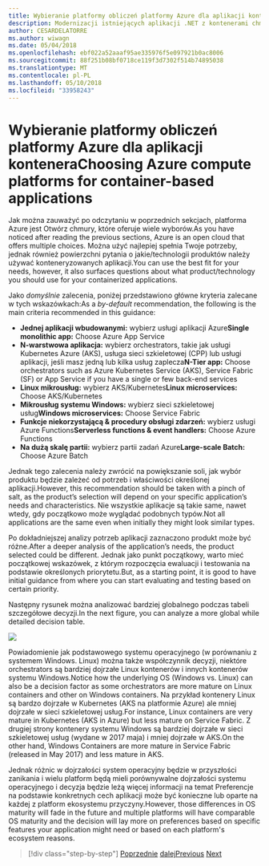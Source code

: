 ```yaml
---
title: Wybieranie platformy obliczeń platformy Azure dla aplikacji kontenera
description: Modernizacji istniejących aplikacji .NET z kontenerami chmury Azure i systemu Windows | Wybieranie platformy obliczeń platformy Azure dla aplikacji kontenera
author: CESARDELATORRE
ms.author: wiwagn
ms.date: 05/04/2018
ms.openlocfilehash: ebf022a52aaaf95ae335976f5e097921b0ac8006
ms.sourcegitcommit: 88f251b08bf0718ce119f3d7302f514b74895038
ms.translationtype: MT
ms.contentlocale: pl-PL
ms.lasthandoff: 05/10/2018
ms.locfileid: "33958243"
---
```

# <a name="choosing-azure-compute-platforms-for-container-based-applications"></a><span data-ttu-id="9c973-103">Wybieranie platformy obliczeń platformy Azure dla aplikacji kontenera</span><span class="sxs-lookup"><span data-stu-id="9c973-103">Choosing Azure compute platforms for container-based applications</span></span>

<span data-ttu-id="9c973-104">Jak można zauważyć po odczytaniu w poprzednich sekcjach, platforma Azure jest Otwórz chmury, które oferuje wiele wyborów.</span><span class="sxs-lookup"><span data-stu-id="9c973-104">As you have noticed after reading the previous sections, Azure is an open cloud that offers multiple choices.</span></span> <span data-ttu-id="9c973-105">Można użyć najlepiej spełnia Twoje potrzeby, jednak również powierzchni pytania o jakie/technologii produktów należy używać konteneryzowanych aplikacji.</span><span class="sxs-lookup"><span data-stu-id="9c973-105">You can use the best fit for your needs, however, it also surfaces questions about what product/technology you should use for your containerized applications.</span></span>

<span data-ttu-id="9c973-106">Jako *domyślnie* zalecenia, poniżej przedstawiono główne kryteria zalecane w tych wskazówkach:</span><span class="sxs-lookup"><span data-stu-id="9c973-106">As a *by-default* recommendation, the following is the main criteria recommended in this guidance:</span></span>

  - <span data-ttu-id="9c973-107">**Jednej aplikacji wbudowanymi:** wybierz usługi aplikacji Azure</span><span class="sxs-lookup"><span data-stu-id="9c973-107">**Single monolithic app:** Choose Azure App Service</span></span>
  - <span data-ttu-id="9c973-108">**N-warstwowa aplikacja:** wybierz orchestrators, takie jak usługi Kubernetes Azure (AKS), usługa sieci szkieletowej (CPP) lub usługi aplikacji, jeśli masz jedną lub kilka usług zaplecza</span><span class="sxs-lookup"><span data-stu-id="9c973-108">**N-Tier app:** Choose orchestrators such as Azure Kubernetes Service (AKS), Service Fabric (SF) or App Service if you have a single or few back-end services</span></span>
  - <span data-ttu-id="9c973-109">**Linux mikrousług:** wybierz AKS/Kubernetes</span><span class="sxs-lookup"><span data-stu-id="9c973-109">**Linux microservices:** Choose AKS/Kubernetes</span></span>
  - <span data-ttu-id="9c973-110">**Mikrousług systemu Windows:** wybierz sieci szkieletowej usług</span><span class="sxs-lookup"><span data-stu-id="9c973-110">**Windows microservices:** Choose Service Fabric</span></span>
  - <span data-ttu-id="9c973-111">**Funkcje niekorzystającą & procedury obsługi zdarzeń:** wybierz usługi Azure Functions</span><span class="sxs-lookup"><span data-stu-id="9c973-111">**Serverless functions & event handlers:** Choose Azure Functions</span></span>
  - <span data-ttu-id="9c973-112">**Na dużą skalę partii:** wybierz partii zadań Azure</span><span class="sxs-lookup"><span data-stu-id="9c973-112">**Large-scale Batch:** Choose Azure Batch</span></span>

<span data-ttu-id="9c973-113">Jednak tego zalecenia należy zwrócić na powiększanie soli, jak wybór produktu będzie zależeć od potrzeb i właściwości określonej aplikacji.</span><span class="sxs-lookup"><span data-stu-id="9c973-113">However, this recommendation should be taken with a pinch of salt, as the product’s selection will depend on your specific application’s needs and characteristics.</span></span> <span data-ttu-id="9c973-114">Nie wszystkie aplikacje są takie same, nawet wtedy, gdy początkowo może wyglądać podobnych typów.</span><span class="sxs-lookup"><span data-stu-id="9c973-114">Not all applications are the same even when initially they might look similar types.</span></span>

<span data-ttu-id="9c973-115">Po dokładniejszej analizy potrzeb aplikacji zaznaczono produkt może być różne.</span><span class="sxs-lookup"><span data-stu-id="9c973-115">After a deeper analysis of the application’s needs, the product selected could be different.</span></span> <span data-ttu-id="9c973-116">Jednak jako punkt początkowy, warto mieć początkowej wskazówek, z którym rozpoczęcia ewaluacji i testowania na podstawie określonych priorytetu.</span><span class="sxs-lookup"><span data-stu-id="9c973-116">But, as a starting point, it is good to have initial guidance from where you can start evaluating and testing based on certain priority.</span></span>

<span data-ttu-id="9c973-117">Następny rysunek można analizować bardziej globalnego podczas tabeli szczegółowe decyzji.</span><span class="sxs-lookup"><span data-stu-id="9c973-117">In the next figure, you can analyze a more global while detailed decision table.</span></span>

![](./media/image8.5.png)

<span data-ttu-id="9c973-118">Powiadomienie jak podstawowego systemu operacyjnego (w porównaniu z systemem Windows. Linux) można także współczynnik decyzji, niektóre orchestrators są bardziej dojrzałe Linux kontenerów i innych kontenerów systemu Windows.</span><span class="sxs-lookup"><span data-stu-id="9c973-118">Notice how the underlying OS (Windows vs. Linux) can also be a decision factor as some orchestrators are more mature on Linux containers and other on Windows containers.</span></span> <span data-ttu-id="9c973-119">Na przykład kontenery Linux są bardzo dojrzałe w Kubernetes (AKS na platformie Azure) ale mniej dojrzałe w sieci szkieletowej usług.</span><span class="sxs-lookup"><span data-stu-id="9c973-119">For instance, Linux containers are very mature in Kubernetes (AKS in Azure) but less mature on Service Fabric.</span></span> <span data-ttu-id="9c973-120">Z drugiej strony kontenery systemu Windows są bardziej dojrzałe w sieci szkieletowej usług (wydane w 2017 maja) i mniej dojrzałe w AKS.</span><span class="sxs-lookup"><span data-stu-id="9c973-120">On the other hand, Windows Containers are more mature in Service Fabric (released in May 2017) and less mature in AKS.</span></span>

<span data-ttu-id="9c973-121">Jednak różnic w dojrzałości system operacyjny będzie w przyszłości zanikania i wielu platform będą mieli porównywalne dojrzałości systemu operacyjnego i decyzja będzie leżą więcej informacji na temat Preferencje na podstawie konkretnych cech aplikacji może być konieczne lub oparte na każdej z platform ekosystemu przyczyny.</span><span class="sxs-lookup"><span data-stu-id="9c973-121">However, those differences in OS maturity will fade in the future and multiple platforms will have comparable OS maturity and the decision will lay more on preferences based on specific features your application might need or based on each platform's ecosystem reasons.</span></span>


>[!div class="step-by-step"]
<span data-ttu-id="9c973-122">[Poprzednie](when-to-deploy-windows-containers-to-azure-container-service-kubernetes.md)
[dalej](build-resilient-services-ready-for-the-cloud-embrace-transient-failures-in-the-cloud.md)</span><span class="sxs-lookup"><span data-stu-id="9c973-122">[Previous](when-to-deploy-windows-containers-to-azure-container-service-kubernetes.md)
[Next](build-resilient-services-ready-for-the-cloud-embrace-transient-failures-in-the-cloud.md)</span></span>
